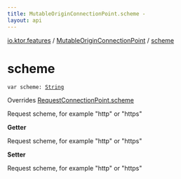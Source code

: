 ```yaml
---
title: MutableOriginConnectionPoint.scheme - 
layout: api
---
```


<div class='api-docs-breadcrumbs'><a href="../index.html">io.ktor.features</a> / <a href="index.html">MutableOriginConnectionPoint</a> / <a href="./scheme.html">scheme</a></div>

# scheme

<div class="signature"><code><span class="keyword">var </span><span class="identifier">scheme</span><span class="symbol">: </span><a href="https://kotlinlang.org/api/latest/jvm/stdlib/kotlin/-string/index.html"><span class="identifier">String</span></a></code></div>

Overrides <a href="../../io.ktor.http/-request-connection-point/scheme.html">RequestConnectionPoint.scheme</a>

Request scheme, for example "http" or "https"

**Getter**

Request scheme, for example "http" or "https"

**Setter**

Request scheme, for example "http" or "https"

